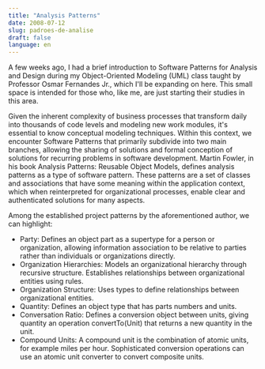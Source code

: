 ```yaml
---
title: "Analysis Patterns"
date: 2008-07-12
slug: padroes-de-analise
draft: false
language: en
---
```


A few weeks ago, I had a brief introduction to Software Patterns for Analysis and Design during my Object-Oriented Modeling (UML) class taught by Professor Osmar Fernandes Jr., which I'll be expanding on here. This small space is intended for those who, like me, are just starting their studies in this area.

Given the inherent complexity of business processes that transform daily into thousands of code levels and modeling new work modules, it's essential to know conceptual modeling techniques.
Within this context, we encounter Software Patterns that primarily subdivide into two main branches, allowing the sharing of solutions and formal conception of solutions for recurring problems in software development.
Martin Fowler, in his book Analysis Patterns: Reusable Object Models, defines analysis patterns as a type of software pattern. These patterns are a set of classes and associations that have some meaning within the application context, which when reinterpreted for organizational processes, enable clear and authenticated solutions for many aspects.

Among the established project patterns by the aforementioned author, we can highlight:
- Party: Defines an object part as a supertype for a person or organization, allowing information association to be relative to parties rather than individuals or organizations directly.
- Organization Hierarchies: Models an organizational hierarchy through recursive structure. Establishes relationships between organizational entities using rules.
- Organization Structure: Uses types to define relationships between organizational entities.
- Quantity: Defines an object type that has parts numbers and units.
- Conversation Ratio: Defines a conversion object between units, giving quantity an operation convertTo(Unit) that returns a new quantity in the unit.
- Compound Units: A compound unit is the combination of atomic units, for example miles per hour. Sophisticated conversion operations can use an atomic unit converter to convert composite units.